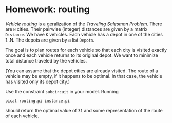 # Homework: routing
_Vehicle routing_ is a geralization of the _Traveling Salesman Problem_. There are `N` cities. Their pairwise (integer) distances are given by a matrix `Distance`. We have `K` vehicles. Each vehicle has a depot in one of the cities 1..N. The depots are given by a list `Depots`. 

The goal is to plan routes for each vehicle so that each city is visited exactly once and each vehicle returns to its original depot. We want to minimize total distance traveled by the vehicles. 

(You can assume that the depot cities are already visited. The route of a vehicle may be empty, if it happens to be optimal. In that case, the vehicle has visited only its depot city.)

Use the constraint `subcircuit` in your model. Running

```
picat routing.pi instance.pi
```
should return the optimal value of `31` and some representation of the route of each vehicle.
